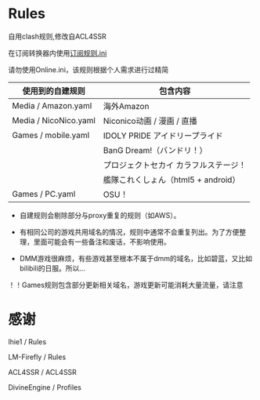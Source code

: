 # Rules
自用clash规则,修改自ACL4SSR

在订阅转换器内使用[订阅规则.ini](https://raw.githubusercontent.com/zy41501/Rules/main/%E8%AE%A2%E9%98%85%E8%A7%84%E5%88%99.ini)

请勿使用Online.ini，该规则根据个人需求进行过精简

| 使用到的自建规则 | 包含内容 |
| --- | --- |
| Media / Amazon.yaml | 海外Amazon |
| Media / NicoNico.yaml | Niconico动画 / 漫画 / 直播 | 
| Games / mobile.yaml | IDOLY PRIDE アイドリープライド |
|   | BanG Dream!（バンドリ！） |
|   | プロジェクトセカイ カラフルステージ！ |
|   | 艦隊これくしょん（html5 + android） |
| Games / PC.yaml | OSU！ |

- 自建规则会剔除部分与proxy重复的规则（如AWS）。

- 有相同公司的游戏共用域名的情况，规则中通常不会重复列出。为了方便整理，里面可能会有一些备注和废话，不影响使用。

- DMM游戏很麻烦，有些游戏甚至根本不属于dmm的域名，比如碧蓝，又比如bilibili的日服。所以...

！！Games规则包含部分更新相关域名，游戏更新可能消耗大量流量，请注意

# 感谢

lhie1 / Rules

LM-Firefly / Rules

ACL4SSR / ACL4SSR

DivineEngine / Profiles
